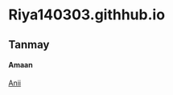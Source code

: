 # Riya140303.githhub.io
## Tanmay
#### Amaan
[Anii](https://www.nykaa.com/?ef_id=Cj0KCQjw0PWRBhDKARIsAPKHFGikLyUa6a52uQk4xCv9WZ8ptp4EuvH92_eN7ZZeteeKcsnfDmvPb2QaAnOcEALw_wcB:G:s&s_kwcid=AL!599!3!421089206365!e!!g!!nykaa&utm_source=GooglePaid&utm_medium=Search&utm_campaign=Search_Nykaa_New_Users&gclid=Cj0KCQjw0PWRBhDKARIsAPKHFGikLyUa6a52uQk4xCv9WZ8ptp4EuvH92_eN7ZZeteeKcsnfDmvPb2QaAnOcEALw_wcB)
